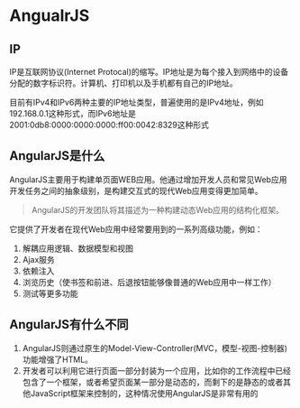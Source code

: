 # AngualrJS

## IP
IP是互联网协议(Internet Protocal)的缩写。IP地址是为每个接入到网络中的设备分配的数字标识符。计算机、打印机以及手机都有自己的IP地址。

目前有IPv4和IPv6两种主要的IP地址类型，普遍使用的是IPv4地址，例如192.168.0.1这种形式，而IPv6地址是2001:0db8:0000:0000:0000:ff00:0042:8329这种形式

## AngularJS是什么
AngularJS主要用于构建单页面WEB应用。他通过增加开发人员和常见Web应用开发任务之间的抽象级别，是构建交互式的现代Web应用变得更加简单。

> AngularJS的开发团队将其描述为一种构建动态Web应用的结构化框架。

它提供了开发者在现代Web应用中经常要用到的一系列高级功能，例如：
1. 解耦应用逻辑、数据模型和视图
2. Ajax服务
3. 依赖注入
4. 浏览历史（使书签和前进、后退按钮能够像普通的Web应用中一样工作）
5. 测试等更多功能

## AngularJS有什么不同
1. AngularJS则通过原生的Model-View-Controller(MVC，模型-视图-控制器)功能增强了HTML。
2. 开发者可以利用它进行页面一部分封装为一个应用，比如你的工作流程中已经包含了一个框架，或者希望页面某一部分是动态的，而剩下的是静态的或者其他JavaScript框架来控制的，这种情况使用AngularJS是非常有用的